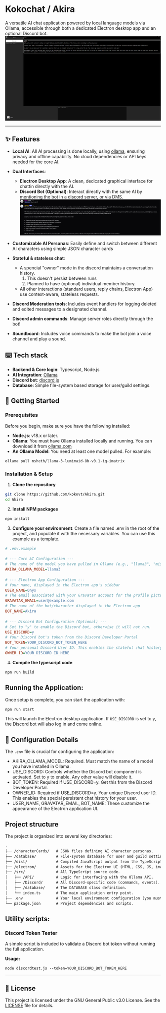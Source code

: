 # Kokochat / Akira

A versatile AI chat application powered by local language models via Ollama, accessible through both a dedicated Electron desktop app and an optional Discord bot.
![Electron image](/assets/electron.png)

---
## ✨ Features

* **Local AI**: All AI processing is done locally, using [ollama](https://ollama.com/), ensuring privacy and offline capability. No cloud dependencies or API keys needed for the core AI.
* **Dual Interfaces**:
    * **Electron Desktop App**: A clean, dedicated graphical interface for chattin directly with the AI.
    * **Discord Bot (Optional)**: Interact directly with the same AI by mentioning the bot in a discord server, or via DMS.
    ![Discord image](/assets/discord.png)

* **Customizable AI Personas**: Easily define and switch between different AI characters using simple JSON character cards
* **Stateful & stateless chat**: 
    * A spencial "owner" mode in the discord maintains a conversation history. 
        1. This doesn't persist between runs
        2. Planned to have (optional) individual member history.
    * All other interactions (standard users, reply chains, Electron App) use context-aware, stateless requests.
* **Discord Moderation tools**: Includes event handlers for logging deleted and edited messages to a designated channel.
* **Discord admin commands**: Manage server roles directly through the bot!
* **Soundboard**: Includes voice commands to make the bot join a voice channel and play a sound.

## ⌨️ Tech stack
* **Backend & Core login**: Typescript, Node.js
* **AI Integration**: [Ollama](https://ollama.com/)
* **Discord bot**: [discord.js](https://discord.js.org/)
* **Database**: Simple file-system based storage for user/guild settings.

## 🚀 Getting Started

### Prerequisites
Before you begin, make sure you have the following installed:
* **Node.js**: v18.x or later.
* **Ollama**: You must have Ollama installed locally and running. You can download it from [ollama.com](https://ollama.com)
* **An Ollama Model**: You need at least one model pulled. For example:
```bash
ollama pull nsheth/llama-3-lumimaid-8b-v0.1-iq-imatrix
```

### Installation & Setup
1. **Clone the repository**
```bash
git clone https://github.com/kokovt/Akira.git
cd Akira
```
2. **Install NPM packages**
```bash
npm install
```
3. **Configure your environment**:
Create a file named .env in the root of the project, and populate it with the necessary variables. You can use this example as a template.
```ini
# .env.example

# --- Core AI Configuration ---
# The name of the model you have pulled in Ollama (e.g., "llama3", "mistral")
AKIRA_OLLAMA_MODEL=llama3

# --- Electron App Configuration ---
# Your name, displayed in the Electron app's sidebar
USER_NAME=Onyx
# The email associated with your Gravatar account for the profile picture
GRAVATAR_EMAIL=user@example.com
# The name of the bot/character displayed in the Electron app
BOT_NAME=Akira

# --- Discord Bot Configuration (Optional) ---
# Set to "y" to enable the Discord bot, otherwise it will not run.
USE_DISCORD=y
# Your Discord bot's token from the Discord Developer Portal
BOT_TOKEN=YOUR_DISCORD_BOT_TOKEN_HERE
# Your personal Discord User ID. This enables the stateful chat history for you.
OWNER_ID=YOUR_DISCORD_ID_HERE
```

4. **Compile the typescript code**:
```bash
npm run build
```

## Running the Application:
Once setup is complete, you can start the application with:
```bash
npm run start
```
This will launch the Electron desktop application. If `USE_DISCORD` is set to `y`, the Discord bot will also log in and come online.

## 🔧 Configuration Details

The `.env` file is crucial for configuring the application:

- AKIRA_OLLAMA_MODEL: Required. Must match the name of a model you have installed in Ollama.
- USE_DISCORD: Controls whether the Discord bot component is activated. Set to y to enable. Any other value will disable it.
- BOT_TOKEN: Required if USE_DISCORD=y. Get this from the Discord Developer Portal.
- OWNER_ID: Required if USE_DISCORD=y. Your unique Discord user ID. This enables the special persistent chat history for your user.
- USER_NAME, GRAVATAR_EMAIL, BOT_NAME: These customize the appearance of the Electron application UI.

## Project structure
The project is organized into several key directories:
```txt
.
├── /characterCards/   # JSON files defining AI character personas.
├── /database/         # File-system database for user and guild settings.
├── /dist/             # Compiled JavaScript output from the TypeScript compiler.
├── /electron/         # Assets for the Electron UI (HTML, CSS, JS, images).
├── /src/              # All TypeScript source code.
│   ├── /API/          # Logic for interfacing with the Ollama API.
│   ├── /Discord/      # All Discord-specific code (commands, events).
│   ├── /database/     # The DATABASE class definition.
│   └── index.ts       # The main application entry point.
├── .env               # Your local environment configuration (you must create this).
└── package.json       # Project dependencies and scripts.
```

## Utility scripts:
### Discord Token Tester

A simple script is included to validate a Discord bot token without running the full application.

**Usage:**
```bash\
node discordtest.js --token=YOUR_DISCORD_BOT_TOKEN_HERE
```

---

## 📜 License

This project is licensed under the GNU General Public v3.0 License. See the [LICENSE](LICENSE) file for details.
